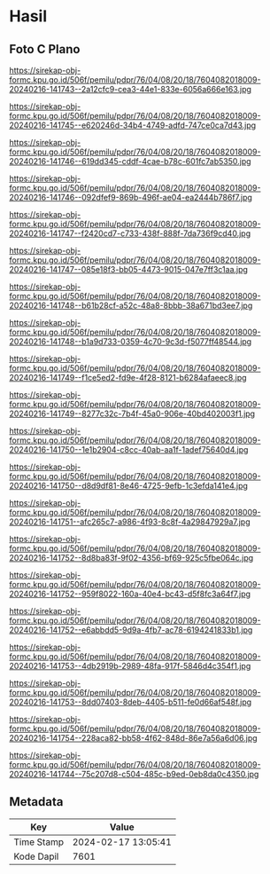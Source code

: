 # Hasil

## Foto C Plano

https://sirekap-obj-formc.kpu.go.id/506f/pemilu/pdpr/76/04/08/20/18/7604082018009-20240216-141743--2a12cfc9-cea3-44e1-833e-6056a666e163.jpg

https://sirekap-obj-formc.kpu.go.id/506f/pemilu/pdpr/76/04/08/20/18/7604082018009-20240216-141745--e620246d-34b4-4749-adfd-747ce0ca7d43.jpg

https://sirekap-obj-formc.kpu.go.id/506f/pemilu/pdpr/76/04/08/20/18/7604082018009-20240216-141746--619dd345-cddf-4cae-b78c-601fc7ab5350.jpg

https://sirekap-obj-formc.kpu.go.id/506f/pemilu/pdpr/76/04/08/20/18/7604082018009-20240216-141746--092dfef9-869b-496f-ae04-ea2444b786f7.jpg

https://sirekap-obj-formc.kpu.go.id/506f/pemilu/pdpr/76/04/08/20/18/7604082018009-20240216-141747--f2420cd7-c733-438f-888f-7da736f9cd40.jpg

https://sirekap-obj-formc.kpu.go.id/506f/pemilu/pdpr/76/04/08/20/18/7604082018009-20240216-141747--085e18f3-bb05-4473-9015-047e7ff3c1aa.jpg

https://sirekap-obj-formc.kpu.go.id/506f/pemilu/pdpr/76/04/08/20/18/7604082018009-20240216-141748--b61b28cf-a52c-48a8-8bbb-38a671bd3ee7.jpg

https://sirekap-obj-formc.kpu.go.id/506f/pemilu/pdpr/76/04/08/20/18/7604082018009-20240216-141748--b1a9d733-0359-4c70-9c3d-f5077ff48544.jpg

https://sirekap-obj-formc.kpu.go.id/506f/pemilu/pdpr/76/04/08/20/18/7604082018009-20240216-141749--f1ce5ed2-fd9e-4f28-8121-b6284afaeec8.jpg

https://sirekap-obj-formc.kpu.go.id/506f/pemilu/pdpr/76/04/08/20/18/7604082018009-20240216-141749--8277c32c-7b4f-45a0-906e-40bd402003f1.jpg

https://sirekap-obj-formc.kpu.go.id/506f/pemilu/pdpr/76/04/08/20/18/7604082018009-20240216-141750--1e1b2904-c8cc-40ab-aa1f-1adef75640d4.jpg

https://sirekap-obj-formc.kpu.go.id/506f/pemilu/pdpr/76/04/08/20/18/7604082018009-20240216-141750--d8d9df81-8e46-4725-9efb-1c3efda141e4.jpg

https://sirekap-obj-formc.kpu.go.id/506f/pemilu/pdpr/76/04/08/20/18/7604082018009-20240216-141751--afc265c7-a986-4f93-8c8f-4a29847929a7.jpg

https://sirekap-obj-formc.kpu.go.id/506f/pemilu/pdpr/76/04/08/20/18/7604082018009-20240216-141752--8d8ba83f-9f02-4356-bf69-925c5fbe064c.jpg

https://sirekap-obj-formc.kpu.go.id/506f/pemilu/pdpr/76/04/08/20/18/7604082018009-20240216-141752--959f8022-160a-40e4-bc43-d5f8fc3a64f7.jpg

https://sirekap-obj-formc.kpu.go.id/506f/pemilu/pdpr/76/04/08/20/18/7604082018009-20240216-141752--e6abbdd5-9d9a-4fb7-ac78-6194241833b1.jpg

https://sirekap-obj-formc.kpu.go.id/506f/pemilu/pdpr/76/04/08/20/18/7604082018009-20240216-141753--4db2919b-2989-48fa-917f-5846d4c354f1.jpg

https://sirekap-obj-formc.kpu.go.id/506f/pemilu/pdpr/76/04/08/20/18/7604082018009-20240216-141753--8dd07403-8deb-4405-b511-fe0d66af548f.jpg

https://sirekap-obj-formc.kpu.go.id/506f/pemilu/pdpr/76/04/08/20/18/7604082018009-20240216-141754--228aca82-bb58-4f62-848d-86e7a56a6d06.jpg

https://sirekap-obj-formc.kpu.go.id/506f/pemilu/pdpr/76/04/08/20/18/7604082018009-20240216-141744--75c207d8-c504-485c-b9ed-0eb8da0c4350.jpg


## Metadata

| Key        | Value               |
| ---------- | ------------------- |
| Time Stamp | 2024-02-17 13:05:41 |
| Kode Dapil | 7601                |



